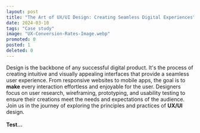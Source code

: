 ```yaml
---
layout: post
title: "The Art of UX/UI Design: Creating Seamless Digital Experiences"
date: 2024-03-10
tags: "Case study"
image: "UX-Conversion-Rates-Image.webp"
promoted: 0
posted: 1
deleted: 0
---
```


<p style="text-align: left;">
Design is the backbone of any successful digital product. It's the process of creating intuitive and visually appealing interfaces that provide a seamless user experience. From responsive websites to mobile apps, the goal is to <strong>make</strong> every interaction effortless and enjoyable for the user. Designers focus on user research, wireframing, prototyping, and usability testing to ensure their creations meet the needs and expectations of the audience. Join us in the journey of exploring the principles and practices of <strong>UX/UI</strong> design.<br /><br /><strong>Test...</strong>
</p>